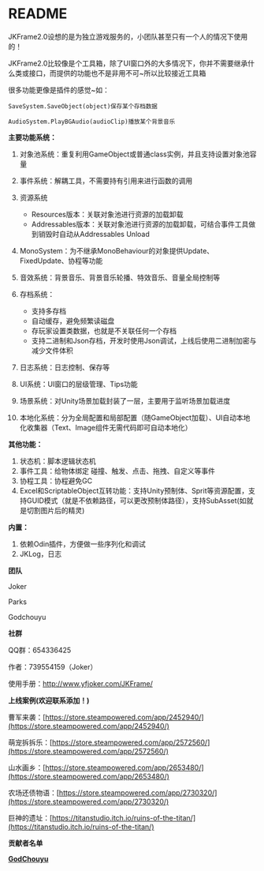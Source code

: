 # README

JKFrame2.0设想的是为独立游戏服务的，小团队甚至只有一个人的情况下使用的！

JKFrame2.0比较像是个工具箱，除了UI窗口外的大多情况下，你并不需要继承什么类或接口，而提供的功能也不是非用不可~所以比较接近工具箱

很多功能更像是插件的感觉~如：

	SaveSystem.SaveObject(object)保存某个存档数据
	
	AudioSystem.PlayBGAudio(audioClip)播放某个背景音乐

**主要功能系统：**

1. 对象池系统：重复利用GameObject或普通class实例，并且支持设置对象池容量
2. 事件系统：解耦工具，不需要持有引用来进行函数的调用
3. 资源系统

    * Resources版本：关联对象池进行资源的加载卸载
    * Addressables版本：关联对象池进行资源的加载卸载，可结合事件工具做到销毁时自动从Addressables Unload
4. MonoSystem：为不继承MonoBehaviour的对象提供Update、FixedUpdate、协程等功能
5. 音效系统：背景音乐、背景音乐轮播、特效音乐、音量全局控制等
6. 存档系统：

    * 支持多存档
    * 自动缓存，避免频繁读磁盘
    * 存玩家设置类数据，也就是不关联任何一个存档
    * 支持二进制和Json存档，开发时使用Json调试，上线后使用二进制加密与减少文件体积
7. 日志系统：日志控制、保存等
8. UI系统：UI窗口的层级管理、Tips功能
9. 场景系统：对Unity场景加载封装了一层，主要用于监听场景加载进度
9. 本地化系统：分为全局配置和局部配置（随GameObject加载）、UI自动本地化收集器（Text、Image组件无需代码即可自动本地化）

**其他功能：**

1. 状态机：脚本逻辑状态机
2. 事件工具：给物体绑定 碰撞、触发、点击、拖拽、自定义等事件
3. 协程工具：协程避免GC
4. Excel和ScriptableObject互转功能：支持Unity预制体、Sprit等资源配置，支持GUID模式（就是不依赖路径，可以更改预制体路径），支持SubAsset(如就是切割图片后的精灵)

**内置：**

1. 依赖Odin插件，方便做一些序列化和调试
2. JKLog，日志

**团队**

Joker

Parks

Godchouyu

**社群**

QQ群：654336425

作者：739554159（Joker）

使用手册：http://www.yfjoker.com/JKFrame/

**上线案例(欢迎联系添加！)**

曹军来袭：[https://store.steampowered.com/app/2452940/](https://store.steampowered.com/app/2452940/)

萌宠拆拆乐：[https://store.steampowered.com/app/2572560/](https://store.steampowered.com/app/2572560/)

山水画乡：[https://store.steampowered.com/app/2653480/](https://store.steampowered.com/app/2653480/)

农场还债物语：[https://store.steampowered.com/app/2730320/](https://store.steampowered.com/app/2730320/)

巨神的遗址：[https://titanstudio.itch.io/ruins-of-the-titan/](https://titanstudio.itch.io/ruins-of-the-titan/)

**贡献者名单**

**[GodChouyu](https://github.com/GodChouyu)** 

